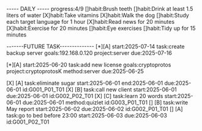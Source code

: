 ----- DAILY -----
progress:4/9
[]habit:Brush teeth
[]habit:Drink at least 1.5 liters of water
[X]habit:Take vitamins
[X]habit:Walk the dog
[]habit:Study each target language for 1 hour
[X]habit:Read news for 20 minutes
[X]habit:Exercise for 20 minutes
[]habit:Eye exercises
[]habit:Tidy up for 15 minutes

-------FUTURE TASK--------------
[*][A] start:2025-07-14 task:create backup server goals:192.168.0.120 project:server due:2025-07-16

[*][A] start:2025-06-20 task:add new license goals:cryptoprotos project:cryptoprotosK method:server due:2025-06-25


[X] [A] task:eliminate sugar start:2025-06-01 end:2025-06-01 due:2025-06-01 id:G001_P01_T01
[X] [B] task:call new client start:2025-06-01 due:2025-06-01 id:G002_P02_T01
[X] [C] task:learn 20 words start:2025-06-01 due:2025-06-01 method:quizlet id:G003_P01_T01
[]  [B] task:write May report start:2025-06-02 due:2025-06-02 id:G002_P01_T01
[]  [A] task:go to bed before 23:00 start:2025-06-03 due:2025-06-03 id:G001_P02_T01
